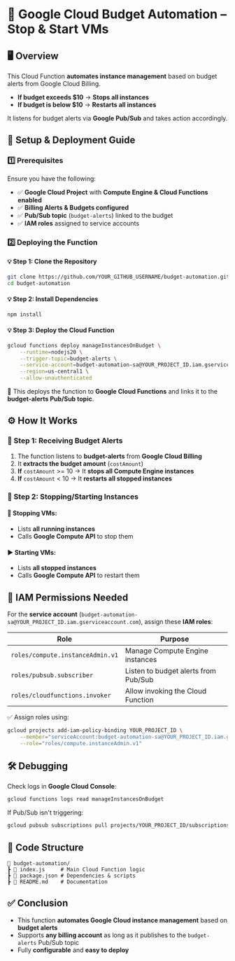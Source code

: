 # 📌 Google Cloud Budget Automation – Stop & Start VMs

## 🖥️ Overview

This Cloud Function **automates instance management** based on budget alerts from Google Cloud Billing.

- **If budget exceeds $10** → **Stops all instances**
- **If budget is below $10** → **Restarts all instances**

It listens for budget alerts via **Google Pub/Sub** and takes action accordingly.

## 🚀 Setup & Deployment Guide

### 1️⃣ Prerequisites

Ensure you have the following:

- ✅ **Google Cloud Project** with **Compute Engine & Cloud Functions enabled**
- ✅ **Billing Alerts & Budgets configured**
- ✅ **Pub/Sub topic** (`budget-alerts`) linked to the budget
- ✅ **IAM roles** assigned to service accounts

### 2️⃣ Deploying the Function

#### 💡 Step 1: Clone the Repository

```sh
git clone https://github.com/YOUR_GITHUB_USERNAME/budget-automation.git
cd budget-automation
```

#### 💡 Step 2: Install Dependencies

```sh
npm install
```

#### 💡 Step 3: Deploy the Cloud Function

```sh
gcloud functions deploy manageInstancesOnBudget \
    --runtime=nodejs20 \
    --trigger-topic=budget-alerts \
    --service-account=budget-automation-sa@YOUR_PROJECT_ID.iam.gserviceaccount.com \
    --region=us-central1 \
    --allow-unauthenticated
```

🚀 This deploys the function to **Google Cloud Functions** and links it to the **budget-alerts Pub/Sub topic**.

## ⚙️ How It Works

### 🔹 Step 1: Receiving Budget Alerts

1. The function listens to **budget-alerts** from **Google Cloud Billing**
2. It **extracts the budget amount** (`costAmount`)
3. **If** `costAmount` >= 10 → It **stops all Compute Engine instances**
4. **If** `costAmount` < 10 → It **restarts all stopped instances**

### 🔹 Step 2: Stopping/Starting Instances

#### 🔴 Stopping VMs:

- Lists **all running instances**
- Calls **Google Compute API** to stop them

#### ▶️ Starting VMs:

- Lists **all stopped instances**
- Calls **Google Compute API** to restart them

## 🔑 IAM Permissions Needed

For the **service account** (`budget-automation-sa@YOUR_PROJECT_ID.iam.gserviceaccount.com`), assign these **IAM roles**:

| Role                             | Purpose                              |
| -------------------------------- | ------------------------------------ |
| `roles/compute.instanceAdmin.v1` | Manage Compute Engine instances      |
| `roles/pubsub.subscriber`        | Listen to budget alerts from Pub/Sub |
| `roles/cloudfunctions.invoker`   | Allow invoking the Cloud Function    |

✅ Assign roles using:

```sh
gcloud projects add-iam-policy-binding YOUR_PROJECT_ID \
    --member="serviceAccount:budget-automation-sa@YOUR_PROJECT_ID.iam.gserviceaccount.com" \
    --role="roles/compute.instanceAdmin.v1"
```

## 🛠️ Debugging

Check logs in **Google Cloud Console**:

```sh
gcloud functions logs read manageInstancesOnBudget
```

If Pub/Sub isn't triggering:

```sh
gcloud pubsub subscriptions pull projects/YOUR_PROJECT_ID/subscriptions/budget-alerts-sub --auto-ack
```

## 📜 Code Structure

```
📂 budget-automation/
┣ 📜 index.js     # Main Cloud Function logic
┣ 📜 package.json # Dependencies & scripts
┣ 📜 README.md    # Documentation
```

## ✅ Conclusion

- This function **automates Google Cloud instance management** based on **budget alerts**
- Supports **any billing account** as long as it publishes to the `budget-alerts` Pub/Sub topic
- Fully **configurable** and **easy to deploy**
